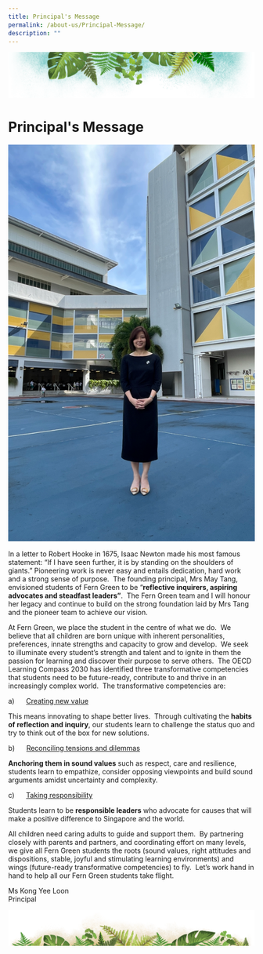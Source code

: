```yaml
---
title: Principal's Message
permalink: /about-us/Principal-Message/
description: ""
---
```

![](/images/Banner.png)

# Principal's Message

![](/images/Ms%20Kong%20Yee%20Loon.png)

In a letter to Robert Hooke in 1675, Isaac Newton made his most famous statement: “If I have seen further, it is by standing on the shoulders of giants.” Pioneering work is never easy and entails dedication, hard work and a strong sense of purpose.  The founding principal, Mrs May Tang, envisioned students of Fern Green to be “**reflective inquirers, aspiring advocates and steadfast leaders”**.  The Fern Green team and I will honour her legacy and continue to build on the strong foundation laid by Mrs Tang and the pioneer team to achieve our vision.  

At Fern Green, we place the student in the centre of what we do.  We believe that all children are born unique with inherent personalities, preferences, innate strengths and capacity to grow and develop.  We seek to illuminate every student’s strength and talent and to ignite in them the passion for learning and discover their purpose to serve others.  The OECD Learning Compass 2030 has identified three transformative competencies that students need to be future-ready, contribute to and thrive in an increasingly complex world.  The transformative competencies are:

a)      <u>Creating new value</u>

This means innovating to shape better lives.  Through cultivating the **habits of reflection and inquiry**, our students learn to challenge the status quo and try to think out of the box for new solutions.

b)      <u>Reconciling tensions and dilemmas</u>

**Anchoring them in sound values** such as respect, care and resilience, students learn to empathize, consider opposing viewpoints and build sound arguments amidst uncertainty and complexity.

c)      <u>Taking responsibility</u>

Students learn to be **responsible leaders** who advocate for causes that will make a positive difference to Singapore and the world.

All children need caring adults to guide and support them.  By partnering closely with parents and partners, and coordinating effort on many levels, we give all Fern Green students the roots (sound values, right attitudes and dispositions, stable, joyful and stimulating learning environments) and wings (future-ready transformative competencies) to fly.  Let’s work hand in hand to help all our Fern Green students take flight.  

  

Ms Kong Yee Loon  
Principal


![](/images/bg-bottom.png)